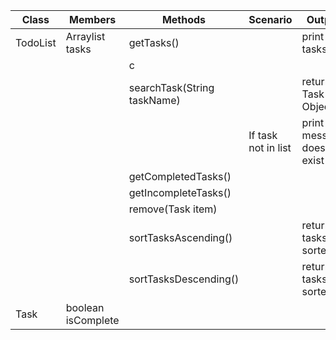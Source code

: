 | Class    | Members               | Methods                     | Scenario            | Output                       |
|----------|-----------------------|-----------------------------|---------------------|------------------------------|
| TodoList | Arraylist<Task> tasks | getTasks()                  |                     | print all tasks              |
|          |                       | c                           |                     |                              |
|          |                       | searchTask(String taskName) |                     | return Task Object           |
|          |                       |                             | If task not in list | print message does not exist |
|          |                       | getCompletedTasks()         |                     |                              |
|          |                       | getIncompleteTasks()        |                     |                              |
|          |                       | remove(Task item)           |                     |                              |
|          |                       | sortTasksAscending()        |                     | return tasks sorted          |
|          |                       | sortTasksDescending()       |                     | return tasks sorted          |
| Task     | boolean isComplete    |                             |                     |                              |
